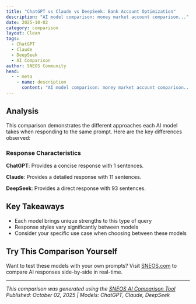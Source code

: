 ```yaml
---
title: "ChatGPT vs Claude vs DeepSeek: Bank Account Optimization"
description: "AI model comparison: money market account comparison..."
date: 2025-10-02
category: comparison
layout: Clean
tags:
  - ChatGPT
  - Claude
  - DeepSeek
  - AI Comparison
author: SNEOS Community
head:
  - - meta
    - name: description
      content: "AI model comparison: money market account comparison..."
---
```


<ChatComparison
  title="ChatGPT vs Claude vs DeepSeek: Bank Account Optimization"
  prompt="money market account comparison"
  :responses='{
    "ChatGPT": "Error calling OpenAI API.",
    "Claude": "Here\u0027s a comprehensive guide to comparing money market accounts (MMAs):\n\n## Key Factors to Compare\n\n### **Interest Rates**\n- **APY (Annual Percentage Yield)** - Most important factor\n- Current rates typically range from 0.01% to 5%\u002B\n- Online banks usually offer higher rates than traditional banks\n\n### **Minimum Requirements**\n- **Opening deposit** ($0 to $10,000\u002B)\n- **Minimum balance** to earn interest\n- **Minimum balance** to avoid fees\n\n### **Fees**\n- Monthly maintenance fees\n- Excess transaction fees\n- ATM fees\n- Overdraft fees\n\n### **Access \u0026 Convenience**\n- ATM network size\n- Online/mobile banking features\n- Check writing privileges\n- Debit card access\n- Transaction limits (typically 6 per month for withdrawals/transfers)\n\n## Types of MMAs to Consider\n\n### **Online Banks**\n- \u2705 Higher APYs (often 4-5%\u002B)\n- \u2705 Lower fees\n- \u274C Limited physical branches\n- **Best for:** Rate-focused savers comfortable with digital banking\n\n### **Traditional Banks**\n- \u2705 Physical branch access\n- \u2705 Full-service banking relationship\n- \u274C Lower APYs (often under 1%)\n- **Best for:** Those wanting in-person service\n\n### **Credit Unions**\n- \u2705 Competitive rates\n- \u2705 Lower fees\n- \u274C Membership requirements\n- **Best for:** Eligible members seeking good rates with personal service\n\n## Current Top Performers (rates change frequently)\n\n**High-Yield Online Options:**\n- Marcus by Goldman Sachs\n- Ally Bank\n- Capital One 360\n- Discover Bank\n\n**Traditional Banks:**\n- Chase, Bank of America (lower rates but convenience)\n\n## Questions to Ask Yourself\n\n1. How often will I need to access the money?\n2. Do I prefer online or in-person banking?\n3. What\u0027s my target balance?\n4. How important is the highest possible rate vs. convenience?\n\nWould you like me to help you compare specific accounts based on your particular needs and priorities?",
    "DeepSeek": "Of course. Comparing money market accounts (MMAs) is a great way to ensure you\u0027re getting the best return on your savings while keeping your money safe and accessible.\n\nHere is a comprehensive guide to help you compare money market accounts effectively.\n\n### Key Factors to Compare\n\nWhen looking at different MMAs, focus on these critical areas:\n\n**1. Annual Percentage Yield (APY)**\nThis is the most important factor for growing your savings.\n*   **Compare Like-for-Like:** Ensure you\u0027re comparing the \u0022APY\u0022 and not the \u0022interest rate.\u0022 APY includes compound interest, giving you the true annual return.\n*   **Look for Top Tier Rates:** Many banks offer a higher \u0022tiered\u0022 APY if your balance is above a certain amount (e.g., $10,000 or $25,000). Make sure you qualify for the top rate.\n*   **Introductory vs. Standard Rates:** Some banks offer a high introductory APY for a few months, which then drops significantly. Check what the standard rate will be afterward.\n\n**2. Minimum Balance Requirements**\nBanks use these to avoid fees or qualify for the best rates.\n*   **Minimum to Open:** The amount needed to open the account.\n*   **Minimum to Avoid Fees:** The balance you must maintain to avoid monthly maintenance fees. Falling below this can result in fees that wipe out your interest earnings.\n*   **Minimum for Top Tier APY:** The balance required to earn the advertised high yield.\n\n**3. Fees**\nFees are the enemy of savings growth. Scrutinize the fee schedule for:\n*   **Monthly Maintenance Fees:** The most common fee. Look for accounts that waive this fee easily (e.g., with a minimum balance or linked account).\n*   **Excess Transaction Fees:** Federal Regulation D limits you to **six convenient withdrawals or transfers per month** from savings and money market accounts. Exceeding this limit can result in a fee per transaction, and the bank may even close your account or convert it to a checking account.\n*   **Other Fees:** ATM fees, paper statement fees, or wire transfer fees.\n\n**4. Accessibility \u0026 Convenience**\nHow easily can you access your money?\n*   **Online vs. Brick-and-Mortar:** Online banks typically offer much higher APYs because they have lower overhead. Traditional banks offer the convenience of in-person service but usually with lower rates.\n*   **ATM Access \u0026 Debit Card:** Most MMAs come with an ATM card. Check if the bank reimburses ATM fees and has a large, fee-free network.\n*   **Online \u0026 Mobile Banking:** A user-friendly app is essential for managing your account, depositing checks, and transferring funds.\n\n**5. FDIC/NCUA Insurance**\nThis is non-negotiable for safety.\n*   Ensure the bank is **FDIC-insured** (for banks) or the credit union is **NCUA-insured** (for credit unions). This protects your money up to $250,000 per depositor, per institution, in case the bank fails.\n\n**6. Account Features**\n*   **Check-Writing:** A key feature that distinguishes MMAs from regular savings accounts. You often get a limited number of checks per month.\n*   **Transfer Limits and Speed:** How quickly can you move money between accounts, especially to an external bank?\n\n---\n\n### Comparison Table: Online vs. Traditional Banks\n\n| Feature | Online-Only Banks (e.g., Ally, Discover, Marcus) | Traditional Brick-and-Mortar Banks (e.g., Chase, Bank of America, Wells Fargo) |\n| :--- | :--- | :--- |\n| **APY** | **High** (Often 10-20x higher than national average) | **Very Low** (Often 0.01% - 0.05%) |\n| **Fees** | **Low or None** (Often no monthly fees, low minimums) | **Common** (Monthly fees unless you meet requirements) |\n| **Minimum Balance** | **Low or None** | **Often High** to avoid fees and earn (meager) interest |\n| **Convenience** | 100% Online/Mobile; No physical branches | In-person service; Extensive branch/ATM network |\n| **Best For** | **Maximizing interest earnings**, tech-savvy users | **Those who prefer in-person service**, need to deposit cash frequently |\n\n---\n\n### How to Do Your Own Comparison (Step-by-Step)\n\n1.  **Define Your Needs:** How much do you plan to deposit? How often will you need to access the money? Do you need to write checks?\n2.  **Research Top Contenders:** Use comparison websites like **NerdWallet, Bankrate, or DepositAccounts.com**. They provide updated lists of the best MMA rates.\n3.  **Create a Shortlist:** Pick 3-5 accounts that offer high APYs and seem to fit your needs.\n4.  **Go Directly to the Bank\u0027s Website:** Don\u0027t rely solely on comparison sites. Visit the bank\u0027s official website to verify the current APY, read the full fee schedule, and review the account agreement.\n5.  **Ask the Right Questions:**\n    *   \u0022What is the current APY, and what balance is required for it?\u0022\n    *   \u0022What is the minimum deposit to open the account?\u0022\n    *   \u0022Is there a monthly fee, and how can I avoid it?\u0022\n    *   \u0022What is your policy on excess transaction fees?\u0022\n    *   \u0022Do you offer ATM fee reimbursements?\u0022\n\n---\n\n### Top-Rated Money Market Account Examples (As of Mid-2024)\n\n*Note: Rates change frequently. Always verify the current APY.*\n\n| Institution | APY (Approx.) | Minimum to Open | Key Features \u0026 Notes |\n| :--- | :--- | :--- | :--- |\n| **Discover Bank** | ~4.00% - 4.25% | $2,500 | No monthly fees, 24/7 US-based customer service, ATM fee reimbursements. |\n| **Ally Bank** | ~4.20% - 4.25% | $0 | No monthly fees, very strong mobile app, easy integration with Ally checking. |\n| **Marcus by Goldman Sachs**| ~4.30% - 4.40% | $0 | No fees, access to Goldman Sachs tools, but no check-writing. |\n| **Sallie Mae Bank** | ~4.65% - 4.75% | $0 | Competitive rates, no monthly fees, but less brand recognition for banking. |\n| **Capital One** | ~4.10% - 4.25% | $0 | Physical \u0022Cafes\u0022 in some cities, strong digital tools, no fees. |\n| **Local Credit Unions** | Varies (Often High) | Often $5-$25 | May offer excellent rates to members; worth checking in your area. |\n\n### Final Recommendation\n\nFor the vast majority of savers, an **online money market account from a reputable institution like Ally, Discover, or Marcus will be the best choice.** You will earn a significantly higher return on your money with fewer fees and lower minimums.\n\nOnly choose a traditional brick-and-mortar bank if you frequently need to deposit cash or value in-person service so highly that you are willing to sacrifice almost all interest income.\n\nStart by checking the websites of the top online players today to see their latest rates"
  }'
  published-date="12:19"
/>

## Analysis

This comparison demonstrates the different approaches each AI model takes when responding to the same prompt. Here are the key differences observed:

### Response Characteristics

**ChatGPT**: Provides a concise response with 1 sentences. 

**Claude**: Provides a detailed response with 11 sentences. 

**DeepSeek**: Provides a direct response with 93 sentences. 

## Key Takeaways

- Each model brings unique strengths to this type of query
- Response styles vary significantly between models
- Consider your specific use case when choosing between these models

## Try This Comparison Yourself

Want to test these models with your own prompts? Visit [SNEOS.com](https://sneos.com) to compare AI responses side-by-side in real-time.

---

*This comparison was generated using the [SNEOS AI Comparison Tool](https://sneos.com)*
*Published: October 02, 2025 | Models: ChatGPT, Claude, DeepSeek*
